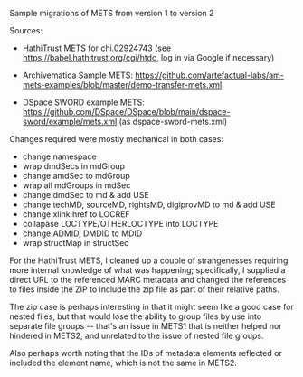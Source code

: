 Sample migrations of METS from version 1 to version 2

Sources:

- HathiTrust METS for chi.02924743 (see https://babel.hathitrust.org/cgi/htdc,
  log in via Google if necessary)

- Archivematica Sample METS:
  https://github.com/artefactual-labs/am-mets-examples/blob/master/demo-transfer-mets.xml

- DSpace SWORD example METS:
  https://github.com/DSpace/DSpace/blob/main/dspace-sword/example/mets.xml
  (as dspace-sword-mets.xml)


Changes required were mostly mechanical in both cases:

- change namespace
- wrap dmdSecs in mdGroup
- change amdSec to mdGroup
- wrap all mdGroups in mdSec
- change dmdSec to md & add USE
- change techMD, sourceMD, rightsMD, digiprovMD to md & add USE
- change xlink:href to LOCREF
- collapase LOCTYPE/OTHERLOCTYPE into LOCTYPE
- change ADMID, DMDID to MDID
- wrap structMap in structSec

For the HathiTrust METS, I cleaned up a couple of strangenesses requiring more
internal knowledge of what was happening; specifically, I supplied a direct URL
to the referenced MARC metadata and changed the references to files inside the
ZIP to include the zip file as part of their relative paths.

The zip case is perhaps interesting in that it might seem like a good case for
nested files, but that would lose the ability to group files by use into
separate file groups -- that's an issue in METS1 that is neither helped nor
hindered in METS2, and unrelated to the issue of nested file groups.

Also perhaps worth noting that the IDs of metadata elements reflected or
included the element name, which is not the same in METS2.
